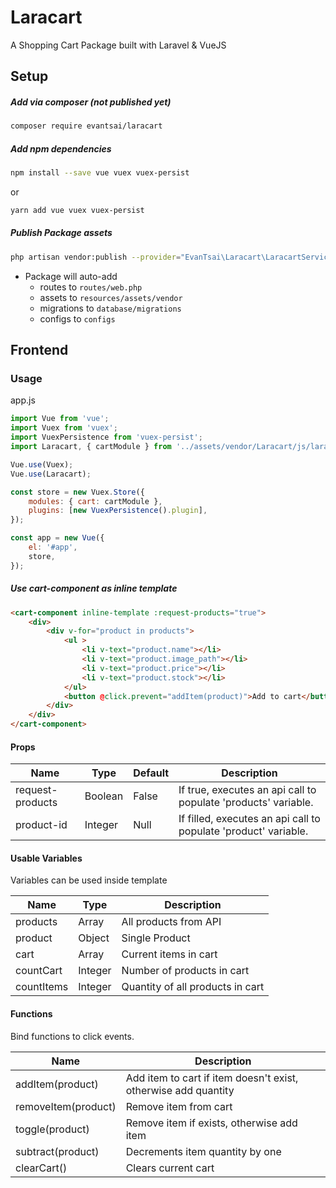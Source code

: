 # Laracart

A Shopping Cart Package built with Laravel & VueJS

## Setup
##### Add via composer (not published yet)
```bash
composer require evantsai/laracart
```

##### Add npm dependencies
```bash
npm install --save vue vuex vuex-persist
```
or
```bash
yarn add vue vuex vuex-persist
```

##### Publish Package assets
```bash
php artisan vendor:publish --provider="EvanTsai\Laracart\LaracartServiceProvider"
```
- Package will auto-add
    + routes to `routes/web.php`
    + assets to `resources/assets/vendor`
    + migrations to `database/migrations`
    + configs to `configs`


## Frontend

### Usage

app.js
```js
import Vue from 'vue';
import Vuex from 'vuex';
import VuexPersistence from 'vuex-persist';
import Laracart, { cartModule } from '../assets/vendor/Laracart/js/laracart';

Vue.use(Vuex);
Vue.use(Laracart);

const store = new Vuex.Store({
    modules: { cart: cartModule },
    plugins: [new VuexPersistence().plugin],
});

const app = new Vue({
    el: '#app',
    store,
});
```

##### Use cart-component as inline template

```html
<cart-component inline-template :request-products="true">
    <div>
        <div v-for="product in products">
            <ul >
                <li v-text="product.name"></li>
                <li v-text="product.image_path"></li>
                <li v-text="product.price"></li>
                <li v-text="product.stock"></li>
            </ul>
            <button @click.prevent="addItem(product)">Add to cart</button>
        </div>
    </div>
</cart-component>
```
#### Props

|        Name        |   Type  | Default |                            Description                         |
|--------------------|---------|---------|----------------------------------------------------------------|
| request-products   | Boolean | False   |If true, executes an api call to populate 'products' variable.  |
| product-id         | Integer | Null    |If filled, executes an api call to populate 'product' variable. |

#### Usable Variables

Variables can be used inside template

|    Name    |   Type  |            Description           |
|------------|---------|----------------------------------|
| products   | Array   | All products from API            |
| product    | Object  | Single Product                   |
| cart       | Array   | Current items in cart            |
| countCart  | Integer | Number of products in cart       |
| countItems | Integer | Quantity of all products in cart |


#### Functions

Bind functions to click events.

|         Name        |                           Description                          |
|---------------------|----------------------------------------------------------------|
| addItem(product)    | Add item to cart if item doesn't exist, otherwise add quantity |
| removeItem(product) | Remove item from cart                                          |
| toggle(product)     | Remove item if exists, otherwise add item                      |
| subtract(product)   | Decrements item quantity by one                                |
| clearCart()         | Clears current cart                                            |

